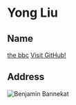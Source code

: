 # Yong Liu

## Name
[the bbc]( www.bbc.com/news)
[Visit GitHub!](www.github.com)
## Address
![Benjamin Bannekat](https://octodex.github.com/images/bannekat.png)
